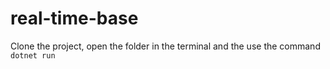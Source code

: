 # real-time-base

Clone the project, open the folder in the terminal and the use the command  
    `dotnet run`
